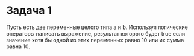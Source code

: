 # Задача 1  
Пусть есть две переменные целого типа a  и b. Используя логические операторы
написать выражение, результат которого будет true
если значение хотя бы одной из этих  переменных равно 10 или их сумма равна 10.



